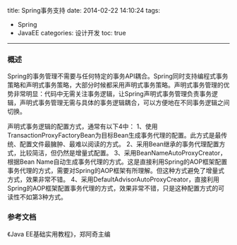 title: Spring事务支持
date: 2014-02-22 14:10:24
tags:
- Spring
- JavaEE
categories: 设计开发
toc: true
---

### 概述
Spring的事务管理不需要与任何特定的事务API耦合。Spring同时支持编程式事务策略和声明式事务策略，大部分时候都采用声明式事务策略。声明式事务管理的优势非常明显：代码中无需关注事务逻辑，让Spring声明式事务管理负责事务逻辑，声明式事务管理无需与具体的事务逻辑耦合，可以方便地在不同事务逻辑之间切换。

声明式事务逻辑的配置方式，通常有以下4中：
1、使用TransactionProxyFactoryBean为目标Bean生成事务代理的配置。此方式是最传统、配置文件最臃肿、最难以阅读的方式。
2、采用Bean继承的事务代理配置方式，比较简洁，但仍然是增量式配置。
3、采用BeanNameAutoProxyCreator，根据Bean Name自动生成事务代理的方式。这是直接利用Spring的AOP框架配置事务代理的方式，需要对Spring的AOP框架有所理解。但这种方式避免了增量式方式，效果非常不错。
4、采用DefaultAdvisorAutoProxyCreator，直接利用Spring的AOP框架配置事务代理的方式，效果非常不错，只是这种配置方式的可读性不如第3种方式。

<!--more-->
### 参考文档
《Java EE基础实用教程》，郑阿奇主编

